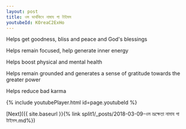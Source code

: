 ```yaml
---
layout: post
title: ওম ভার্থকিনে নামায গা টাইমস
youtubeId: KOreaC2ExHo
---
```

 
 
Helps get goodness, bliss and peace and God's blessings
 
Helps remain focused, help generate inner energy 
 
Helps boost physical and mental health 
 
Helps remain grounded and generates a sense of gratitude towards the greater power 
 
Helps reduce bad karma
 
 
 
 


{% include youtubePlayer.html id=page.youtubeId %}
 
[Next]({{ site.baseurl }}{% link  split1/_posts/2018-03-09-ওম ভ্রূক্ষেতা নামায গা টাইমস.md%})
 
